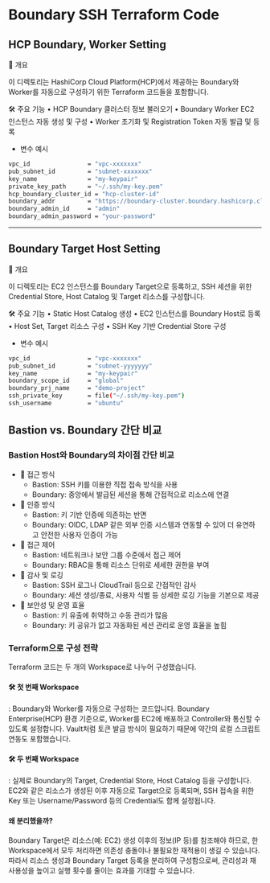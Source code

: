 # Boundary SSH Terraform Code

## HCP Boundary, Worker Setting
📌 개요

이 디렉토리는 HashiCorp Cloud Platform(HCP)에서 제공하는 Boundary와 Worker를 자동으로 구성하기 위한 Terraform 코드들을 포함합니다.

🛠 주요 기능
	•	HCP Boundary 클러스터 정보 불러오기
	•	Boundary Worker EC2 인스턴스 자동 생성 및 구성
	•	Worker 초기화 및 Registration Token 자동 발급 및 등록

- 변수 예시
```bash
vpc_id                = "vpc-xxxxxxx"
pub_subnet_id         = "subnet-xxxxxxx"
key_name              = "my-keypair"
private_key_path      = "~/.ssh/my-key.pem"
hcp_boundary_cluster_id = "hcp-cluster-id"
boundary_addr         = "https://boundary-cluster.boundary.hashicorp.cloud"
boundary_admin_id     = "admin"
boundary_admin_password = "your-password"
```
---

## Boundary Target Host Setting

📌 개요

이 디렉토리는 EC2 인스턴스를 Boundary Target으로 등록하고, SSH 세션을 위한 Credential Store, Host Catalog 및 Target 리소스를 구성합니다.

🛠 주요 기능
	•	Static Host Catalog 생성
	•	EC2 인스턴스를 Boundary Host로 등록
	•	Host Set, Target 리소스 구성
	•	SSH Key 기반 Credential Store 구성

- 변수 예시
```bash
vpc_id                = "vpc-xxxxxxx"
pub_subnet_id         = "subnet-yyyyyyy"
key_name              = "my-keypair"
boundary_scope_id     = "global"
boundary_prj_name     = "demo-project"
ssh_private_key       = file("~/.ssh/my-key.pem")
ssh_username          = "ubuntu"
```
 
## Bastion vs. Boundary 간단 비교

### Bastion Host와 Boundary의 차이점 간단 비교
- 📌  접근 방식
  - Bastion: SSH 키를 이용한 직접 접속 방식을 사용
  - Boundary: 중앙에서 발급된 세션을 통해 간접적으로 리소스에 연결
- 📌  인증 방식
  - Bastion: 키 기반 인증에 의존하는 반면
  - Boundary: OIDC, LDAP 같은 외부 인증 시스템과 연동할 수 있어 더 유연하고 안전한 사용자 인증이 가능
- 📌  접근 제어
  - Bastion: 네트워크나 보안 그룹 수준에서 접근 제어
  - Boundary: RBAC을 통해 리소스 단위로 세세한 권한을 부여
- 📌  감사 및 로깅
  - Bastion: SSH 로그나 CloudTrail 등으로 간접적인 감사
  - Boundary: 세션 생성/종료, 사용자 식별 등 상세한 로깅 기능을 기본으로 제공
- 📌  보안성 및 운영 효율
  - Bastion: 키 유출에 취약하고 수동 관리가 많음
  - Boundary: 키 공유가 없고 자동화된 세션 관리로 운영 효율을 높힘

### Terraform으로 구성 전략

Terraform 코드는 두 개의 Workspace로 나누어 구성했습니다.

#### 🛠 첫 번째 Workspace
: Boundary와 Worker를 자동으로 구성하는 코드입니다.
Boundary Enterprise(HCP) 환경 기준으로, Worker를 EC2에 배포하고 Controller와 통신할 수 있도록 설정합니다. Vault처럼 토큰 발급 방식이 필요하기 때문에 약간의 로컬 스크립트 연동도 포함했습니다.

#### 🛠 두 번째 Workspace
: 실제로 Boundary의 Target, Credential Store, Host Catalog 등을 구성합니다.
EC2와 같은 리소스가 생성된 이후 자동으로 Target으로 등록되며, SSH 접속을 위한 Key 또는 Username/Password 등의 Credential도 함께 설정됩니다.

#### 왜 분리했을까?
Boundary Target은 리소스(예: EC2) 생성 이후의 정보(IP 등)를 참조해야 하므로, 한 Workspace에서 모두 처리하면 의존성 충돌이나 불필요한 재적용이 생길 수 있습니다.
따라서 리소스 생성과 Boundary Target 등록을 분리하여 구성함으로써, 관리성과 재사용성을 높이고 실행 횟수를 줄이는 효과를 기대할 수 있습니다.
